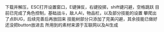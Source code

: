 下载并解压，ESC打开设置窗口，E键弹反，右键投掷，shift键闪避，空格跳跃
目前已完成了角色控制，基础战斗，敌人AI，物品栏，以及部分技能的设置
攀爬出了点BUG，后续完善后再放回来
技能树部分只添加了完美闪避，其余技能已做好还没把button放进去
所用到的素材来源于互联网以及AI生成
